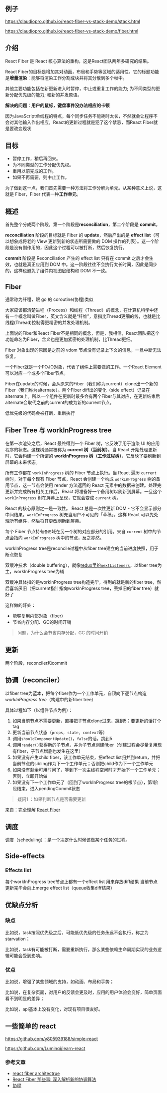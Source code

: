 ## 例子

https://claudiopro.github.io/react-fiber-vs-stack-demo/stack.html

https://claudiopro.github.io/react-fiber-vs-stack-demo/fiber.html

## 介绍

React Fiber 是 React 核心算法的重构，这是React团队两年多研究的结果。

React Fiber的目标是增加其对动画，布局和手势等区域的适用性。它的标题功能是**增量渲染**：能够将渲染工作分割成块并将其分散到多个帧中。

其他主要功能包括在新更新进入时暂停，中止或重复工作的能力; 为不同类型的更新分配优先级的能力; 和新的并发原语。

**解决的问题：用户的鼠标，键盘事件没办法相应的卡顿**



因为JavaScript单线程的特点，每个同步任务不能耗时太长，不然就会让程序不会对其他输入作出相应，React的更新过程就是犯了这个禁忌，而React Fiber就是要改变现状

## 目标

- 暂停工作，稍后再回来。
- 为不同类型的工作分配优先权。
- 重用以前完成的工作。
- 如果不再需要，则中止工作。

为了做到这一点，我们首先需要一种方法将工作分解为单元。从某种意义上说，这就是 Fiber，Fiber 代表一种**工作单元**。

## 概述

首先整个分成两个阶段，第一个阶段是**reconciliation**，第二个阶段是 **commit**。

**reconciliation** 阶段的目标就是 Fiber 的 **update**，然后产出的是 **effect list**（可以想象成将老的 View 更新到新的状态所需要做的 DOM 操作的列表）。这一个阶段是没有副作用的，因此这个过程可以被打断，然后恢复执行。

**commit** 阶段是 Reconciliation 产生的 effect list 只有在 commit 之后才会生效，也就是真正应用到 DOM 中。这一阶段往往不会执行太长时间，因此是同步的，这样也避免了组件内视图层结构和 DOM 不一致。

## Fiber

通常称为纤程，跟 go 的 coroutine(协程)类似

大家应该都清楚进程（Process）和线程（Thread）的概念，在计算机科学中还有一个概念叫做Fiber，英文含义就是“纤维”，意指比Thread更细的线，也就是比线程(Thread)控制得更精密的并发处理机制。

上面说的Fiber和React Fiber不是相同的概念，但是，我相信，React团队把这个功能命名为Fiber，含义也是更加紧密的处理机制，比Thread更细。





Fiber 对象出现的原因是之前的 vdom 节点没有记录上下文的信息，一旦中断无法恢复。

一个Fiber就是一个POJO对象，代表了组件上需要做的工作。一个React Element可以对应一个或多个Fiber节点。

Fiber在update的时候，会从原来的Fiber（我们称为current）clone出一个新的Fiber（我们称为alternate）。两个Fiber diff出的变化（side effect）记录在alternate上。所以一个组件在更新时最多会有两个Fiber与其对应，在更新结束后alternate会取代之前的current的成为新的current节点。



低优先级的代码会被打断，重新执行

## Fiber Tree 与 workInProgress tree

在第一次渲染之后，React 最终得到一个 Fiber 树，它反映了用于渲染 UI 的应用程序的状态。这棵树通常被称为 **current 树（当前树）**。当 React 开始处理更新时，它会构建一个所谓的 **workInProgress 树（工作过程树）**，它反映了要刷新到屏幕的未来状态。

所有工作都在 `workInProgress` 树的 Fiber 节点上执行。当 React 遍历 `current` 树时，对于每个现有 Fiber 节点，React 会创建一个构成 `workInProgress` 树的备用节点，这一节点会使用 render 方法返回的 React 元素中的数据来创建。处理完更新并完成所有相关工作后，React 将准备好一个备用树以刷新到屏幕。一旦这个 `workInProgress` 树在屏幕上呈现，它就会变成 `current` 树。

React 的核心原则之一是一致性。 React 总是一次性更新 DOM - 它不会显示部分中间结果。`workInProgress` 树充当用户不可见的「草稿」，这样 React 可以先处理所有组件，然后将其更改刷新到屏幕。

每个 Fiber 节点持有`备用`域在另一个树的对应部分的引用。来自 `current` 树中的节点会指向 `workInProgress` 树中的节点，反之亦然。



 workInProgress tree是reconcile过程中从fiber tree建立的当前进度快照，用于断点恢复

双缓冲技术（double buffering），就像[redux里的`nextListeners`](http://www.ayqy.net/blog/redux源码解读/#articleHeader7)，以fiber tree为主，workInProgress tree为辅

双缓冲具体指的是workInProgress tree构造完毕，得到的就是新的fiber tree，然后喜新厌旧（把current指针指向workInProgress tree，丢掉旧的fiber tree）就好了

这样做的好处：

- 能够复用内部对象（fiber）
- 节省内存分配、GC的时间开销

> 问题，为什么会节省内存分配，GC 的时间开销

## 更新

两个阶段，reconciler和commit

## 协调（reconciler）

以fiber tree为蓝本，把每个fiber作为一个工作单元，自顶向下逐节点构造*workInProgress tree*（构建中的新fiber tree）

具体过程如下（以组件节点为例）：

1. 如果当前节点不需要更新，直接把子节点clone过来，跳到5；要更新的话打个tag
2. 更新当前节点状态（`props, state, context`等）
3. 调用`shouldComponentUpdate()`，`false`的话，跳到5
4. 调用`render()`获得新的子节点，并为子节点创建fiber（创建过程会尽量复用现有fiber，子节点增删也发生在这里）
5. 如果没有产生child fiber，该工作单元结束，把effect list归并到return，并把当前节点的sibling作为下一个工作单元；否则把child作为下一个工作单元
6. 如果没有剩余可用时间了，等到下一次主线程空闲时才开始下一个工作单元；否则，立即开始做
7. 如果没有下一个工作单元了（回到了workInProgress tree的根节点），第1阶段结束，进入pendingCommit状态



> 疑问1 ：如果判断节点是否需要更新



来自：完全理解 [React Fiber]([http://www.ayqy.net/blog/dive-into-react-fiber/#articleHeader4](http://www.ayqy.net/blog/dive-into-react-fiber/#articleHeader4))

## 调度

调度（scheduling）：是一个决定什么时候该做某个任务的过程。

## **Side-effects**



### **Effects list**

每个workInProgress tree节点上都有一个effect list
用来存放diff结果
当前节点更新完毕会向上merge effect list（queue收集diff结果）

## 优缺点分析

### 缺点

比如说，task按照优先级之后，可能低优先级的任务永远不会执行，称之为starvation；

比如说，task有可能被打断，需要重新执行，那么某些依赖生命周期实现的业务逻辑可能会受到影响。

### 优点

比如说，增强了某些领域的支持，如动画、布局和手势；

比如说，在复杂页面，对用户的反馈会更及时，应用的用户体验会变好，简单页面看不到明显的差异；

比如说，api基本上没有变化，对现有项目很友好。



## 一些简单的 react

https://github.com/y805939188/simple-react

https://github.com/Luminqi/learn-react

###  参考文章

- [react fiber architectrue](https://github.com/acdlite/react-fiber-architecture)
- [React Fiber 那些事: 深入解析新的协调算法](https://segmentfault.com/a/1190000017241034)
- [协程](https://www.liaoxuefeng.com/wiki/897692888725344/923057403198272)